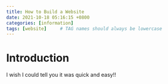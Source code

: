 ```yaml
---
title: How to Build a Website
date: 2021-10-18 05:16:15 +0800
categories: [information]
tags: [website]     # TAG names should always be lowercase
---
```


# Introduction

I wish I could tell you it was quick and easy!!

